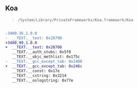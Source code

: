 ## Koa

> `/System/Library/PrivateFrameworks/Koa.framework/Koa`

```diff

-3400.36.1.0.0
-  __TEXT.__text: 0x28790
+3400.99.1.0.0
+  __TEXT.__text: 0x28708
   __TEXT.__auth_stubs: 0x5f0
   __TEXT.__objc_methlist: 0x175c
-  __TEXT.__gcc_except_tab: 0x2480
+  __TEXT.__gcc_except_tab: 0x246c
   __TEXT.__const: 0x17e
   __TEXT.__cstring: 0x3214
   __TEXT.__oslogstring: 0x77e

```

